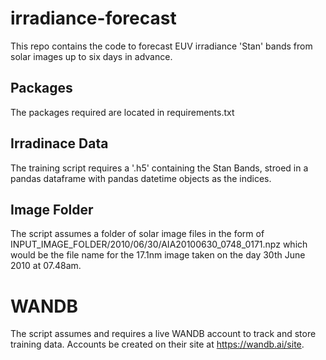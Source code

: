 # irradiance-forecast
This repo contains the code to forecast EUV irradiance 'Stan' bands from solar images up to six days in advance.

## Packages
The packages required are located in requirements.txt

## Irradinace Data
The training script requires a '.h5' containing the Stan Bands, stroed in a pandas dataframe with pandas datetime objects as the indices.

## Image Folder
The script assumes a folder of solar image files in the form of INPUT_IMAGE_FOLDER/2010/06/30/AIA20100630_0748_0171.npz which would be the file name for the 17.1nm image taken on the day 30th June 2010 at 07.48am.

# WANDB
The script assumes and requires a live WANDB account to track and store training data. Accounts be created on their site at https://wandb.ai/site.
